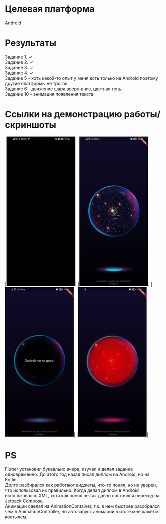 # Целевая платформа

Android

# Результаты

Задание 1. ✓ <br/>
Задание 2. ✓ <br/>
Задание 3. ✓ <br/>
Задание 4. ✓ <br/>
Задание 5 - хоть какой-то опыт у меня есть только на Android поэтому другие платформы не трогал. <br/>
Задание 6 - движение шара вверх-вниз, цветная тень. <br/>
Задание 10 - анимация появления текста. <br/>

# Ссылки на демонстрацию работы/скриншоты

|<img src="https://github.com/SollWar/surf-flutter-study-jam-4/blob/study-jam-4/docs/results/gif.gif" width="220">|
|<img src="https://github.com/SollWar/surf-flutter-study-jam-4/blob/study-jam-4/docs/results/scr1.jpg" width="220">|
|<img src="https://github.com/SollWar/surf-flutter-study-jam-4/blob/study-jam-4/docs/results/scr2.jpg" width="220">|
|<img src="https://github.com/SollWar/surf-flutter-study-jam-4/blob/study-jam-4/docs/results/scr3.jpg" width="220">| <br/>

# PS
Flutter установил буквально вчера, изучал и делал задание одновременно. До этого год назад писал диплом на Android, но на Kotlin. <br/>
Долго разбирался как работают виджеты, что-то понял, но не уверен, что использовал их правильно. Когда делал диплом в Android использовался XML, хотя как понял не так давно состоялся переход на Jetpack Compose. <br/>
Анимации сделал на AnimationContainer, т.к. в нем быстрее разобрался чем в AnimationController, но автозапуск анимаций в итоге мне кажется костылем.
